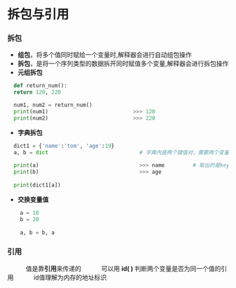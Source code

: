 # 拆包与引用
### 拆包
*  **组包**，将多个值同时赋给一个变量时,解释器会进行自动组包操作
*  **拆包**，是将一个序列类型的数据拆开同时赋值多个变量,解释器会进行拆包操作
  *  **元组拆包**
  
  ```python
    def return_num():
    return 120, 220

    num1, num2 = return_num()
    print(num1)                           >>> 120
    print(num2)                           >>> 220
  ```
  
  * **字典拆包**
  
  ```python
    dict1 = {'name':'tom', 'age':19}
    a, b = dict                             # 字典内是两个键值对，需要两个变量接收数据
    
    print(a)                                >>> name         # 取出的是key
    print(b)                                >>> age
    
    print(dict1[a])
  ```

*  **交换变量值**


```python
    a = 10
    b = 20
    
    a, b = b, a

```


### 引用
 &emsp;&emsp;&emsp;值是靠**引用**来传递的
 &emsp;&emsp;&emsp;可以用 **id( )** 判断两个变量是否为同一个值的引用
 &emsp;&emsp;&emsp;id值理解为内存的地址标识


### 

